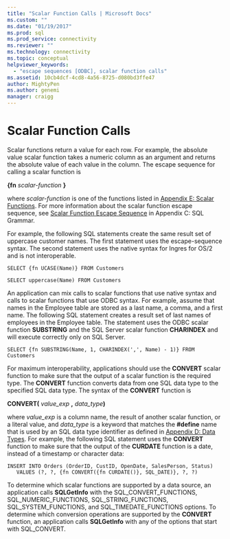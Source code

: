 ```yaml
---
title: "Scalar Function Calls | Microsoft Docs"
ms.custom: ""
ms.date: "01/19/2017"
ms.prod: sql
ms.prod_service: connectivity
ms.reviewer: ""
ms.technology: connectivity
ms.topic: conceptual
helpviewer_keywords: 
  - "escape sequences [ODBC], scalar function calls"
ms.assetid: 10cb4dcf-4cd8-4a56-8725-d080bd3ffe47
author: MightyPen
ms.author: genemi
manager: craigg
---
```

# Scalar Function Calls
Scalar functions return a value for each row. For example, the absolute value scalar function takes a numeric column as an argument and returns the absolute value of each value in the column. The escape sequence for calling a scalar function is  
  
 **{fn**  *scalar-function* **}**  
  
 where *scalar-function* is one of the functions listed in [Appendix E: Scalar Functions](../../../odbc/reference/appendixes/appendix-e-scalar-functions.md). For more information about the scalar function escape sequence, see [Scalar Function Escape Sequence](../../../odbc/reference/appendixes/scalar-function-escape-sequence.md) in Appendix C: SQL Grammar.  
  
 For example, the following SQL statements create the same result set of uppercase customer names. The first statement uses the escape-sequence syntax. The second statement uses the native syntax for Ingres for OS/2 and is not interoperable.  
  
```  
SELECT {fn UCASE(Name)} FROM Customers  
  
SELECT uppercase(Name) FROM Customers  
```  
  
 An application can mix calls to scalar functions that use native syntax and calls to scalar functions that use ODBC syntax. For example, assume that names in the Employee table are stored as a last name, a comma, and a first name. The following SQL statement creates a result set of last names of employees in the Employee table. The statement uses the ODBC scalar function **SUBSTRING** and the SQL Server scalar function **CHARINDEX** and will execute correctly only on SQL Server.  
  
```  
SELECT {fn SUBSTRING(Name, 1, CHARINDEX(',', Name) - 1)} FROM Customers  
```  
  
 For maximum interoperability, applications should use the **CONVERT** scalar function to make sure that the output of a scalar function is the required type. The **CONVERT** function converts data from one SQL data type to the specified SQL data type. The syntax of the **CONVERT** function is  
  
 **CONVERT(** *value_exp* **,** _data_type_**)**  
  
 where *value_exp* is a column name, the result of another scalar function, or a literal value, and *data_type* is a keyword that matches the **#define** name that is used by an SQL data type identifier as defined in [Appendix D: Data Types](../../../odbc/reference/appendixes/appendix-d-data-types.md). For example, the following SQL statement uses the **CONVERT** function to make sure that the output of the **CURDATE** function is a date, instead of a timestamp or character data:  
  
```  
INSERT INTO Orders (OrderID, CustID, OpenDate, SalesPerson, Status)  
   VALUES (?, ?, {fn CONVERT({fn CURDATE()}, SQL_DATE)}, ?, ?)  
```  
  
 To determine which scalar functions are supported by a data source, an application calls **SQLGetInfo** with the SQL_CONVERT_FUNCTIONS, SQL_NUMERIC_FUNCTIONS, SQL_STRING_FUNCTIONS, SQL_SYSTEM_FUNCTIONS, and SQL_TIMEDATE_FUNCTIONS options. To determine which conversion operations are supported by the **CONVERT** function, an application calls **SQLGetInfo** with any of the options that start with SQL_CONVERT.
